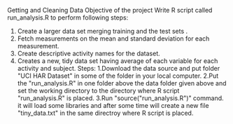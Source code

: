 Getting and Cleaning Data
Objective of the project
Write R script called run_analysis.R to perform following steps:
1. Create a larger data set merging training and the test sets .
2. Fetch measurements on the mean and standard deviation for each measurement.
3. Create descriptive activity names for the dataset.
4. Creates a new, tidy data set having average of each variable for each activity and subject.
Steps:
1.Download the data source and put folder "UCI HAR Dataset" in some of the folder in your local computer.
2.Put the "run_analysis.R" in one folder above the data folder given above and set the working directory to the directory where R script "run_analysis.R" is placed.
3.Run "source("run_analysis.R")" command. it will load some libraries and after some time will create a new file "tiny_data.txt" in the same directroy where R script is placed.
